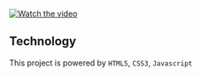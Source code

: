 [![Watch the video](https://i.imgur.com/ov799wP.png)](public/Dolly--EXAM.mp4)

## Technology
This project is powered by `HTML5`, `CSS3`, `Javascript`
